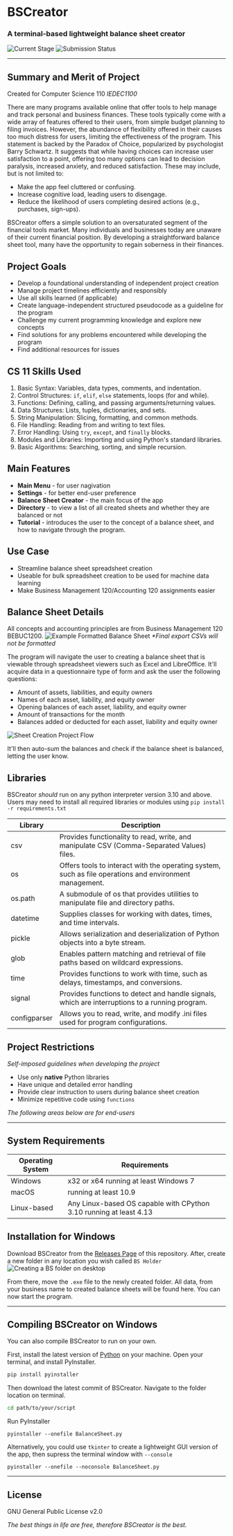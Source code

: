 # BSCreator
### A terminal-based lightweight balance sheet creator

![Current Stage](https://img.shields.io/badge/current_stage-alpha-orange) ![Submission Status](https://img.shields.io/badge/submission_status-_submission_candidate_1-orange)

---
## Summary and Merit of Project

Created for Computer Science 110 _IEDEC1100_

There are many programs available online that offer tools to help manage and track personal and business finances. These tools typically come with a wide array of features offered to their users, from simple budget planning to filing invoices. However, the abundance of flexibility offered in their causes too much distress for users, limiting the effectiveness of the program. This statement is backed by the Paradox of Choice, popularized by psychologist Barry Schwartz. It suggests that while having choices can increase user satisfaction to a point, offering too many options can lead to decision paralysis, increased anxiety, and reduced satisfaction.
These may include, but is not limited to:
- Make the app feel cluttered or confusing.
- Increase cognitive load, leading users to disengage.
- Reduce the likelihood of users completing desired actions (e.g., purchases, sign-ups).

BSCreator offers a simple solution to an oversaturated segment of the financial tools market. Many individuals and businesses today are unaware of their current financial position. By developing a straightforward balance sheet tool, many have the opportunity to regain soberness in their finances.

## Project Goals
- Develop a foundational understanding of independent project creation
- Manage project timelines efficiently and responsibly
- Use all skills learned (if applicable)
- Create language-independent structured pseudocode as a guideline for the program
- Challenge my current programming knowledge and explore new concepts
- Find solutions for any problems encountered while developing the program
- Find additional resources for issues

## CS 11 Skills Used
1. Basic Syntax: Variables, data types, comments, and indentation.
2. Control Structures: `if`, `elif`, `else` statements, loops (for and while).
3. Functions: Defining, calling, and passing arguments/returning values.
4. Data Structures: Lists, tuples, dictionaries, and sets.
5. String Manipulation: Slicing, formatting, and common methods.
6. File Handling: Reading from and writing to text files.
7. Error Handling: Using `try`, `except`, and `finally` blocks.
8. Modules and Libraries: Importing and using Python's standard libraries.
9. Basic Algorithms: Searching, sorting, and simple recursion.


## Main Features
- **Main Menu** - for user nagivation
- **Settings** - for better end-user preference
- **Balance Sheet Creator** - the main focus of the app
- **Directory** - to view a list of all created sheets and whether they are balanced or not
- **Tutorial** - introduces the user to the concept of a balance sheet, and how to navigate through the program.

## Use Case
- Streamline balance sheet spreadsheet creation
- Useable for bulk spreadsheet creation to be used for machine data learning
- Make Business Management 120/Accounting 120 assignments easier

## Balance Sheet Details
All concepts and accounting principles are from Business Management 120 BEBUC1200. 
![Example Formatted Balance Sheet](https://github.com/Asensado/BSCreator/blob/ee4f64fad9569c3ddcdc8ea09a219398e2e50127/gifs/image1.jpg)
_*Final export CSVs will not be formatted_

The program will navigate the user to creating a balance sheet that is viewable through spreadsheet viewers such as Excel and LibreOffice. It'll acquire data in a questionnaire type of form and ask the user the following questions:
- Amount of assets, liabilities, and equity owners
- Names of each asset, liability, and equity owner
- Opening balances of each asset, liability, and equity owner
- Amount of transactions for the month
- Balances added or deducted for each asset, liability and equity owner

![Sheet Creation Project Flow](https://github.com/Asensado/BSCreator/blob/7674c99b7c0446ba73076e5726b6d047bf8ca7a9/gifs/flowchart.png)

It'll then auto-sum the balances and check if the balance sheet is balanced, letting the user know.


## Libraries
BSCreator _should_ run on any python interpreter version 3.10 and above. Users may need to install all required libraries or modules using `pip install -r requirements.txt`

| Library | Description |
| ------ | ------ |
|csv|Provides functionality to read, write, and manipulate CSV (Comma-Separated Values) files. |
|os|Offers tools to interact with the operating system, such as file operations and environment management.|
|os.path|A submodule of os that provides utilities to manipulate file and directory paths.|
|datetime|Supplies classes for working with dates, times, and time intervals.|
|pickle|Allows serialization and deserialization of Python objects into a byte stream.|
|glob|Enables pattern matching and retrieval of file paths based on wildcard expressions.|
|time|Provides functions to work with time, such as delays, timestamps, and conversions.|
|signal|Provides functions to detect and handle signals, which are interruptions to a running program.|
|configparser|Allows you to read, write, and modify .ini files used for program configurations.|

## Project Restrictions
_Self-imposed guidelines when developing the project_
- Use only **native** Python libraries
- Have unique and detailed error handling
- Provide clear instruction to users during balance sheet creation
- Minimize repetitive code using `functions`

_The following areas below are for end-users_
___
## System Requirements

| Operating System | Requirements |
| ------ | ------ |
| Windows | x32 or x64 running at least Windows 7 |
| macOS | running at least 10.9 |
| Linux-based | Any Linux-based OS capable with CPython 3.10 running at least 4.13|

## Installation for Windows
Download BSCreator from the [Releases Page](https://github.com/Asensado/BSCreator/releases) of this repository. 
After, create a new folder in any location you wish called `BS Holder`
![Creating a BS folder on desktop](https://github.com/Asensado/BSCreator/blob/df23a0057a479cb25f9ef6fbe3db69c493da1472/gifs/video1.gif)

From there, move the `.exe` file to the newly created folder.
All data, from your business name to created balance sheets will be found here.
You can now start the program.
___
## Compiling BSCreator on Windows
You can also compile BSCreator to run on your own.

First, install the latest version of [Python](https://www.python.org/downloads/) on your machine.
Open your terminal, and install PyInstaller.
```bash
pip install pyinstaller
```
Then download the latest commit of BSCreator.
Navigate to the folder location on terminal.
```bash
cd path/to/your/script
```
Run PyInstaller
```
pyinstaller --onefile BalanceSheet.py
```
Alternatively, you could use `tkinter` to create a lightweight GUI version of the app, then supress the terminal window with `--console`
```
pyinstaller --onefile --noconsole BalanceSheet.py
```
---
## License
GNU General Public License v2.0

_The best things in life are free, therefore BSCreator is the best._
